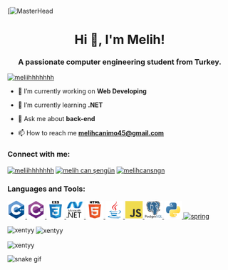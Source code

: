 [![MasterHead](https://novasta.com.tr/wp-content/uploads/2022nin-populer-programlama-dilleri-novasta-1.jpg)
<h1 align="center">Hi 👋, I'm Melih!</h1>
<h3 align="center">A passionate computer engineering student from Turkey.</h3>

<p align="left"> <a href="https://twitter.com/meliihhhhhhh" target="blank"><img src="https://img.shields.io/twitter/follow/meliihhhhhhh?logo=twitter&style=for-the-badge" alt="meliihhhhhhh" /></a> </p>

- 🔭 I’m currently working on **Web Developing**

- 🌱 I’m currently learning **.NET**

- 💬 Ask me about **back-end**

- 📫 How to reach me **melihcanimo45@gmail.com**

<h3 align="left">Connect with me:</h3>
<p align="left">
<a href="https://twitter.com/meliihhhhhhh" target="blank"><img align="center" src="https://raw.githubusercontent.com/rahuldkjain/github-profile-readme-generator/master/src/images/icons/Social/twitter.svg" alt="meliihhhhhhh" height="30" width="40" /></a>
<a href="https://linkedin.com/in/melih can şengün" target="blank"><img align="center" src="https://raw.githubusercontent.com/rahuldkjain/github-profile-readme-generator/master/src/images/icons/Social/linked-in-alt.svg" alt="melih can şengün" height="30" width="40" /></a>
<a href="https://instagram.com/melihcansngn" target="blank"><img align="center" src="https://raw.githubusercontent.com/rahuldkjain/github-profile-readme-generator/master/src/images/icons/Social/instagram.svg" alt="melihcansngn" height="30" width="40" /></a>
</p>

<h3 align="left">Languages and Tools:</h3>
<p align="left"> <a href="https://www.w3schools.com/cpp/" target="_blank" rel="noreferrer"> <img src="https://raw.githubusercontent.com/devicons/devicon/master/icons/cplusplus/cplusplus-original.svg" alt="cplusplus" width="40" height="40"/> </a> <a href="https://www.w3schools.com/cs/" target="_blank" rel="noreferrer"> <img src="https://raw.githubusercontent.com/devicons/devicon/master/icons/csharp/csharp-original.svg" alt="csharp" width="40" height="40"/> </a> <a href="https://www.w3schools.com/css/" target="_blank" rel="noreferrer"> <img src="https://raw.githubusercontent.com/devicons/devicon/master/icons/css3/css3-original-wordmark.svg" alt="css3" width="40" height="40"/> </a> <a href="https://dotnet.microsoft.com/" target="_blank" rel="noreferrer"> <img src="https://raw.githubusercontent.com/devicons/devicon/master/icons/dot-net/dot-net-original-wordmark.svg" alt="dotnet" width="40" height="40"/> </a> <a href="https://www.w3.org/html/" target="_blank" rel="noreferrer"> <img src="https://raw.githubusercontent.com/devicons/devicon/master/icons/html5/html5-original-wordmark.svg" alt="html5" width="40" height="40"/> </a> <a href="https://www.java.com" target="_blank" rel="noreferrer"> <img src="https://raw.githubusercontent.com/devicons/devicon/master/icons/java/java-original.svg" alt="java" width="40" height="40"/> </a> <a href="https://developer.mozilla.org/en-US/docs/Web/JavaScript" target="_blank" rel="noreferrer"> <img src="https://raw.githubusercontent.com/devicons/devicon/master/icons/javascript/javascript-original.svg" alt="javascript" width="40" height="40"/> </a> <a href="https://www.postgresql.org" target="_blank" rel="noreferrer"> <img src="https://raw.githubusercontent.com/devicons/devicon/master/icons/postgresql/postgresql-original-wordmark.svg" alt="postgresql" width="40" height="40"/> </a> <a href="https://www.python.org" target="_blank" rel="noreferrer"> <img src="https://raw.githubusercontent.com/devicons/devicon/master/icons/python/python-original.svg" alt="python" width="40" height="40"/> </a> <a href="https://spring.io/" target="_blank" rel="noreferrer"> <img src="https://www.vectorlogo.zone/logos/springio/springio-icon.svg" alt="spring" width="40" height="40"/> </a> </p>

<p><img align="left" src="https://github-readme-stats.vercel.app/api/top-langs?username=xentyy&show_icons=true&locale=en&layout=compact" alt="xentyy" /></p>

<p>&nbsp;<img align="center" src="https://github-readme-stats.vercel.app/api?username=xentyy&show_icons=true&locale=en" alt="xentyy" /></p>

<p><img align="center" src="https://github-readme-streak-stats.herokuapp.com/?user=xentyy&" alt="xentyy" /></p>

![snake gif](https://github.com/Xentyy/Xentyy/blob/output/github-contribution-grid-snake.gif)
